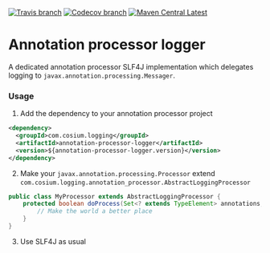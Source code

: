 [![Travis branch](https://img.shields.io/travis/Cosium/annotation-processor-logger/master.svg)](https://travis-ci.org/Cosium/annotation-processor-logger)
[![Codecov branch](https://img.shields.io/codecov/c/github/Cosium/annotation-processor-logger/master.svg)](https://codecov.io/gh/Cosium/annotation-processor-logger)
[![Maven Central Latest](https://img.shields.io/maven-central/v/com.cosium.logging/annotation-processor-logger.svg)](https://search.maven.org/#search%7Cgav%7C1%7Cg%3A%22com.cosium.logging%22%20AND%20a%3A%22annotation-processor-logger%22)

# Annotation processor logger

A dedicated annotation processor SLF4J implementation which delegates logging to `javax.annotation.processing.Messager`.

### Usage

1. Add the dependency to your annotation processor project

```xml
<dependency>
  <groupId>com.cosium.logging</groupId>
  <artifactId>annotation-processor-logger</artifactId>
  <version>${annotation-processor-logger.version}</version>
</dependency>
```

2. Make your `javax.annotation.processing.Processor` extend `com.cosium.logging.annotation_processor.AbstractLoggingProcessor`

```java
public class MyProcessor extends AbstractLoggingProcessor {
    protected boolean doProcess(Set<? extends TypeElement> annotations, RoundEnvironment roundEnv) {
        // Make the world a better place
    }
}
```

3. Use SLF4J as usual

